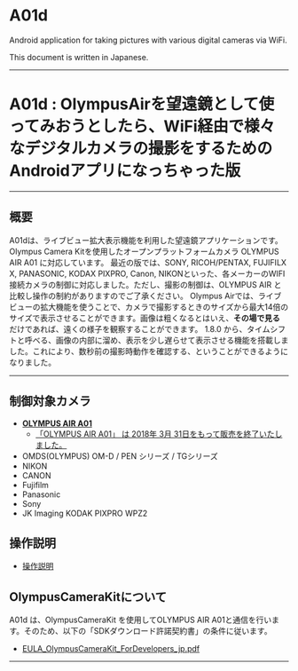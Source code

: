 # A01d

Android application for taking pictures with various digital cameras via WiFi.

This document is written in Japanese.

-----------

# A01d : OlympusAirを望遠鏡として使ってみおうとしたら、WiFi経由で様々なデジタルカメラの撮影をするための Androidアプリになっちゃった版

--------------------------------

## 概要

A01dは、ライブビュー拡大表示機能を利用した望遠鏡アプリケーションです。 Olympus Camera Kitを使用したオープンプラットフォームカメラ OLYMPUS AIR A01 に対応しています。
最近の版では、SONY, RICOH/PENTAX, FUJIFILX X, PANASONIC, KODAX PIXPRO, Canon, NIKONといった、各メーカーのWIFI接続カメラの制御に対応しました。ただし、撮影の制御は、OLYMPUS AIR と比較し操作の制約がありますのでご了承ください。
Olympus Airでは、ライブビューの拡大機能を使うことで、カメラで撮影するときのサイズから最大14倍のサイズで表示させることができます。画像は粗くなるとはいえ、**その場で見る** だけであれば、遠くの様子を観察することができます。
1.8.0 から、タイムシフトと呼べる、画像の内部に溜め、表示を少し遅らせて表示させる機能を搭載しました。これにより、数秒前の撮影時動作を確認する、ということができるようになりました。

-----------

## 制御対象カメラ

- [**OLYMPUS AIR A01**](https://jp.omsystem.com/cms/record/dslr/a01/index.pdf)
  - [「OLYMPUS AIR A01」 は 2018年 3月 31日をもって販売を終了いたしました。](https://digital-faq.jp.omsystem.com/faq/public/app/servlet/relatedqa?QID=005796)
- OMDS(OLYMPUS) OM-D / PEN シリーズ / TGシリーズ
- NIKON
- CANON
- Fujifilm
- Panasonic
- Sony
- JK Imaging KODAK PIXPRO WPZ2

## 操作説明

- [操作説明](https://github.com/MRSa/GokigenOSDN_documents/blob/main/Applications/A01d/Readme.md)

## OlympusCameraKitについて

A01d は、OlympusCameraKit を使用してOLYMPUS AIR A01と通信を行います。そのため、以下の「SDKダウンロード許諾契約書」の条件に従います。

- [EULA_OlympusCameraKit_ForDevelopers_jp.pdf](https://github.com/MRSa/gokigen/blob/5ec908fdbe16c4de9e37fe90d70edc9352b6f948/osdn-svn/Documentations/miscellaneous/EULA_OlympusCameraKit_ForDevelopers_jp.pdf)

-----------
